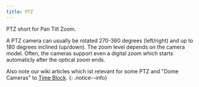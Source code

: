 ```yaml
---
title: PTZ
---
```


PTZ short for Pan Tilt Zoom.

A PTZ camera can usually be rotated 270-360 degrees (left/right) and up to 180 degrees inclined (up/down). The zoom level depends on the camera model.
Often, the cameras support even a digital zoom which starts automaticly after the optical zoom ends.  

Also note our wiki articles which ist relevant for some PTZ and "Dome Cameras" to [Time Block](../wiki/timebLock.html).
{: .notice--info}
